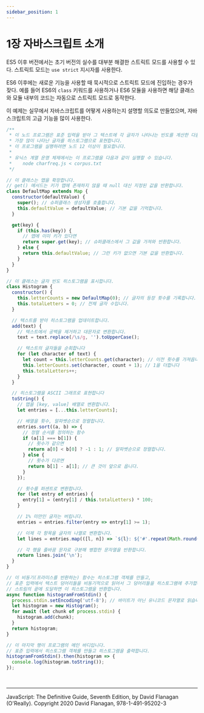 ```yaml
---
sidebar_position: 1
---
```


# 1장 자바스크립트 소개

ES5 이후 버전에서는 초기 버전의 실수를 대부분 해결한 스트릭트 모드를 사용할 수 있다. 스트릭트 모드는 `use strict` 지시자를 사용한다.

ES6 이후에는 새로운 기능을 사용할 때 묵시적으로 스트릭트 모드에 진입하는 경우가 잦다. 예를 들어 ES6의 `class` 키워드를 사용하거나 ES6 모듈을 사용하면 해당 클래스와 모듈 내부의 코드는 자동으로 스트릭트 모드로 동작한다.

이 예제는 실무에서 자바스크립트를 어떻게 사용하는지 설명할 의도로 만들었으며, 자바스크립트의 고급 기능을 많이 사용한다.

```js
/**
 * 이 노드 프로그램은 표준 입력을 받아 그 텍스트에 각 글자가 나타나는 빈도를 계산한 다음
 * 가장 많이 나타난 글자를 히스토그램으로 표현합니다.
 * 이 프로그램을 실행하려면 노드 12 이상이 필요합니다.
 *
 * 유닉스 계열 운영 체제에서는 이 프로그램을 다음과 같이 실행할 수 있습니다.
 *    node charfreq.js < corpus.txt
 */

// 이 클래스는 맵을 확장합니다.
// get() 메서드는 키가 맵에 존재하지 않을 때 null 대신 지정된 값을 반환합니다.
class DefaultMap extends Map {
  constructor(defaultValue) {
    super(); // 슈퍼클래스 생성자를 호출합니다.
    this.defaultValue = defaultValue; // 기본 값을 기억합니다.
  }

  get(key) {
    if (this.has(key)) {
      // 맵에 이미 키가 있다면
      return super.get(key); // 슈퍼클래스에서 그 값을 가져와 반환합니다.
    } else {
      return this.defaultValue; // 그런 키가 없으면 기본 값을 반환합니다.
    }
  }
}

// 이 클래스는 글자 빈도 히스토그램을 표시합니다.
class Histogram {
  constructor() {
    this.letterCounts = new DefaultMap(0); // 글자의 등장 횟수를 기록합니다.
    this.totalLetters = 0; // 전체 글자 수입니다.
  }

  // 텍스트를 받아 히스토그램을 업데이트합니다.
  add(text) {
    // 텍스트에서 공백을 제거하고 대문자로 변환합니다.
    text = text.replace(/\s/g, '').toUpperCase();

    // 텍스트의 글자들을 순회합니다
    for (let character of text) {
      let count = this.letterCounts.get(character); // 이전 횟수를 가져옵니다
      this.letterCounts.set(character, count + 1); // 1을 더합니다
      this.totalLetters++;
    }
  }

  // 히스토그램을 ASCII 그래프로 표현합니다
  toString() {
    // 맵을 [key, value] 배열로 변환합니다.
    let entries = [...this.letterCounts];

    // 배열을 횟수, 알파벳순으로 정렬합니다.
    entries.sort((a, b) => {
      // 정렬 순서를 정의하는 함수
      if (a[1] === b[1]) {
        // 횟수가 같으면
        return a[0] < b[0] ? -1 : 1; // 알파벳순으로 정렬합니다.
      } else {
        // 횟수가 다르면
        return b[1] - a[1]; // 큰 것이 앞으로 옵니다.
      }
    });

    // 횟수를 퍼센트로 변환합니다.
    for (let entry of entries) {
      entry[1] = (entry[1] / this.totalLetters) * 100;
    }

    // 1% 미만인 글자는 버립니다.
    entries = entries.filter(entry => entry[1] >= 1);

    // 이제 각 항목을 글자의 나열로 변환합니다.
    let lines = entries.map(([l, n]) => `${l}: ${'#'.repeat(Math.round(n))} ${n.toFixed(2)}%`);

    // 각 행을 줄바꿈 문자로 구분해 병합한 문자열을 반환합니다.
    return lines.join('\n');
  }
}

// 이 비동기(프라미스를 반환하는) 함수는 히스토그램 객체를 만들고,
// 표준 입력에서 텍스트 덩어리들을 비동기적으로 읽어서 그 덩어리들을 히스토그램에 추가합니다.
// 스트림의 끝에 도달하면 이 히스토그램을 반환합니다.
async function histogramFromStdin() {
  process.stdin.setEncoding('utf-8'); // 바이트가 아닌 유니코드 문자열로 읽습니다.
  let histogram = new Histogram();
  for await (let chunk of process.stdin) {
    histogram.add(chunk);
  }
  return histogram;
}

// 이 마지막 행이 프로그램의 메인 바디입니다.
// 표준 입력에서 히스토그램 객체를 만들고 히스토그램을 출력합니다.
histogramFromStdin().then(histogram => {
  console.log(histogram.toString());
});
```

<br />

<hr />

JavaScript: The Definitive Guide, Seventh Edition, by David Flanagan (O'Really). Copyright 2020 David Flanagan, 978-1-491-95202-3
